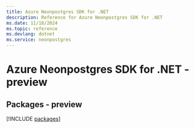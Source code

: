 ```yaml
---
title: Azure Neonpostgres SDK for .NET
description: Reference for Azure Neonpostgres SDK for .NET
ms.date: 11/18/2024
ms.topic: reference
ms.devlang: dotnet
ms.service: neonpostgres
---
```

# Azure Neonpostgres SDK for .NET - preview
## Packages - preview
[!INCLUDE [packages](neonpostgres-index.md)]